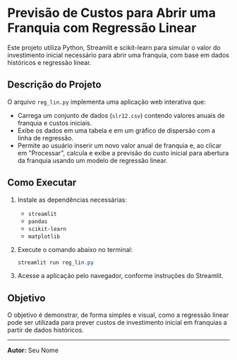 # Previsão de Custos para Abrir uma Franquia com Regressão Linear

Este projeto utiliza Python, Streamlit e scikit-learn para simular o valor do investimento inicial necessário para abrir uma franquia, com base em dados históricos e regressão linear.

## Descrição do Projeto
O arquivo `reg_lin.py` implementa uma aplicação web interativa que:
- Carrega um conjunto de dados (`slr12.csv`) contendo valores anuais de franquia e custos iniciais.
- Exibe os dados em uma tabela e em um gráfico de dispersão com a linha de regressão.
- Permite ao usuário inserir um novo valor anual de franquia e, ao clicar em "Processar", calcula e exibe a previsão do custo inicial para abertura da franquia usando um modelo de regressão linear.

## Como Executar
1. Instale as dependências necessárias:
   - `streamlit`
   - `pandas`
   - `scikit-learn`
   - `matplotlib`

2. Execute o comando abaixo no terminal:
   ```powershell
   streamlit run reg_lin.py
   ```

3. Acesse a aplicação pelo navegador, conforme instruções do Streamlit.

## Objetivo
O objetivo é demonstrar, de forma simples e visual, como a regressão linear pode ser utilizada para prever custos de investimento inicial em franquias a partir de dados históricos.

---

**Autor:** Seu Nome
